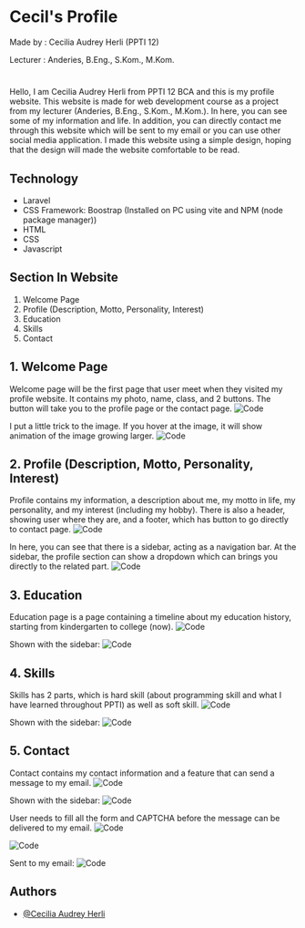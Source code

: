 
# Cecil's Profile
Made by     : Cecilia Audrey Herli (PPTI 12)

Lecturer    : Anderies, B.Eng., S.Kom., M.Kom.
#
Hello, I am Cecilia Audrey Herli from PPTI 12 BCA and this is my profile website. This website is made for web development course as a project from my lecturer (Anderies, B.Eng., S.Kom., M.Kom.). In here, you can see some of my information and life. In addition, you can directly contact me through this website which will be sent to my email or you can use other social media application. I made this website using a simple design, hoping that the design will made the website comfortable to be read.





##  Technology
- Laravel
- CSS Framework: Boostrap (Installed on PC using vite and NPM (node package manager))
- HTML
- CSS
- Javascript


## Section In Website
1. Welcome Page
2. Profile (Description, Motto, Personality, Interest)
3. Education
4. Skills
5. Contact



## 1. Welcome Page
Welcome page will be the first page that user meet when they visited my profile website. It contains my photo, name, class, and 2 buttons. The button will take you to the profile page or the contact page. 
![Code](https://github.com/Caudrey/Cecil-Profile/blob/main/WebsiteDocumentation/WelcomePage.png)

I put a little trick to the image. If you hover at the image, it will show animation of the image growing larger.
![Code](https://github.com/Caudrey/Cecil-Profile/blob/main/WebsiteDocumentation/WelcomePage_Trick.png)



## 2. Profile  (Description, Motto, Personality, Interest)
Profile contains my information, a description about me, my motto in life, my personality, and my interest (including my hobby). There is also a header, showing user where they are, and a footer, which has button to go directly to contact page.
![Code](https://github.com/Caudrey/Cecil-Profile/blob/main/WebsiteDocumentation/Profile.png)

In here, you can see that there is a sidebar, acting as a navigation bar. At the sidebar, the profile section can show a dropdown which can brings you directly to the related part. 
![Code](https://github.com/Caudrey/Cecil-Profile/blob/main/WebsiteDocumentation/SideBar_Profile.png)



## 3. Education
Education page is a page containing a timeline about my education history, starting from kindergarten to college (now).
![Code](https://github.com/Caudrey/Cecil-Profile/blob/main/WebsiteDocumentation/Education.png)

Shown with the sidebar:
![Code](https://github.com/Caudrey/Cecil-Profile/blob/main/WebsiteDocumentation/SideBar_Education.png)


## 4. Skills
Skills has 2 parts, which is hard skill (about programming skill and what I have learned throughout PPTI) as well as soft skill. 
![Code](https://github.com/Caudrey/Cecil-Profile/blob/main/WebsiteDocumentation/Skills.png)

Shown with the sidebar:
![Code](https://github.com/Caudrey/Cecil-Profile/blob/main/WebsiteDocumentation/SideBar_Skills.png)


## 5. Contact
Contact contains my contact information and a feature that can send a message to my email.
![Code](https://github.com/Caudrey/Cecil-Profile/blob/main/WebsiteDocumentation/Contact.png)

Shown with the sidebar:
![Code](https://github.com/Caudrey/Cecil-Profile/blob/main/WebsiteDocumentation/SideBar_Contact.png)


User needs to fill all the form and CAPTCHA before the message can be delivered to my email.
![Code](https://github.com/Caudrey/Cecil-Profile/blob/main/WebsiteDocumentation/Contact_Form_Filled.png)

![Code](https://github.com/Caudrey/Cecil-Profile/blob/main/WebsiteDocumentation/CAPTCHA.png)

Sent to my email:
![Code](https://github.com/Caudrey/Cecil-Profile/blob/main/WebsiteDocumentation/Email_Sent.png)



## Authors

- [@Cecilia Audrey Herli](https://github.com/Caudrey/)

